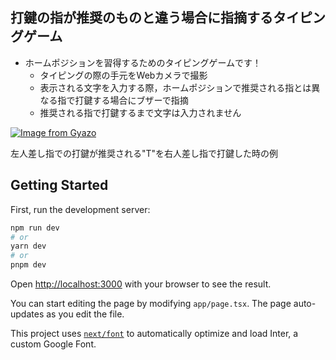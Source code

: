 ## 打鍵の指が推奨のものと違う場合に指摘するタイピングゲーム

- ホームポジションを習得するためのタイピングゲームです！
  - タイピングの際の手元をWebカメラで撮影
  - 表示される文字を入力する際，ホームポジションで推奨される指とは異なる指で打鍵する場合にブザーで指摘
  - 推奨される指で打鍵するまで文字は入力されません

[![Image from Gyazo](https://i.gyazo.com/ef29930ee70db66141c0e13b9b2538b8.png)](https://gyazo.com/ef29930ee70db66141c0e13b9b2538b8)

左人差し指での打鍵が推奨される"T"を右人差し指で打鍵した時の例

## Getting Started

First, run the development server:

```bash
npm run dev
# or
yarn dev
# or
pnpm dev
```

Open [http://localhost:3000](http://localhost:3000) with your browser to see the result.

You can start editing the page by modifying `app/page.tsx`. The page auto-updates as you edit the file.

This project uses [`next/font`](https://nextjs.org/docs/basic-features/font-optimization) to automatically optimize and load Inter, a custom Google Font.
